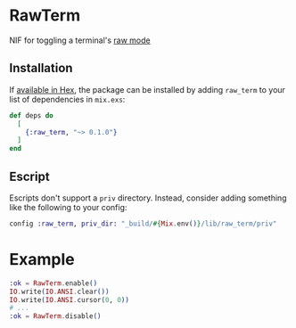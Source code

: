 # RawTerm

NIF for toggling a terminal's [raw mode](https://en.wikipedia.org/wiki/Terminal_mode)
## Installation

If [available in Hex](https://hex.pm/docs/publish), the package can be installed
by adding `raw_term` to your list of dependencies in `mix.exs`:

```elixir
def deps do
  [
    {:raw_term, "~> 0.1.0"}
  ]
end
```

## Escript

Escripts don't support a `priv` directory. Instead, consider adding something like the following to your config:

```elixir
config :raw_term, priv_dir: "_build/#{Mix.env()}/lib/raw_term/priv"
```

# Example

```elixir
:ok = RawTerm.enable()
IO.write(IO.ANSI.clear())
IO.write(IO.ANSI.cursor(0, 0))
# ...
:ok = RawTerm.disable()
```